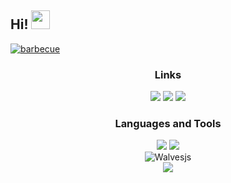 ## Hi! <img src="https://raw.githubusercontent.com/iampavangandhi/iampavangandhi/master/gifs/Hi.gif" width="30px">
[![barbecue](https://cdn.discordapp.com/attachments/854084764683468800/869761392868220938/walvesgithub.png)](https://github.com/Walvesjs/)
<p align="center">
   
   <div align="center">
<h3>Links</h3>
   <a href="https://discord.com/users/734545539458269368" target"blank_"><img src="https://img.shields.io/badge/walves%20-111111.svg?&style=for-the-badge&logo=discord&logoColor=5662f6"></a>
   <a href="https://open.spotify.com/user/31eegdwmo455tqoshr3ab43d46ju?si=7e72560dd4e94636" target"blank_"><img src="https://img.shields.io/badge/Spotify%20-111111.svg?&style=for-the-badge&logo=spotify&logoColor=brightgreen"></a>
      <a href="https://discord.gg/WDxS5Us7TP" target"blank_"><img src="https://img.shields.io/badge/Botclub.net%20-111111.svg?&style=for-the-badge&logo=discord&logoColor=5662f6"></a>

   <div align="center">
<h3>Languages and Tools   </h3>
    <a <img src="https://img.shields.io/badge/JavaScript%20-111111.svg?&style=for-the-badge&logo=JavaScript&logoColor=white"> </a>

<img src="https://img.shields.io/badge/Discord.Js%20-111111.svg?&style=for-the-badge&logo=Discord.Js&logoColor=white">
<img src="https://img.shields.io/badge/Visual%20Studio%20Code%20-111111.svg?&style=for-the-badge&logo=Visual%20Studio%20Code&logoColor=white>">
</div>
   <div align="center">

<img src="https://komarev.com/ghpvc/?username=Walvesjs&label=Ziyaretçi%20Sayısı&color=9c84ef" alt="Walvesjs"  />
 </div>

<div align="center">
   <a href="https://discord.com/users/734545539458269368" target="_blank">
      <img src="https://lanyard-profile-readme.vercel.app/api/734545539458269368">
   </a>
</div
